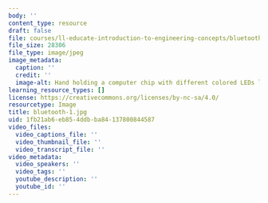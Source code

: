 ```yaml
---
body: ''
content_type: resource
draft: false
file: courses/ll-educate-introduction-to-engineering-concepts/bluetooth-1.jpg
file_size: 28306
file_type: image/jpeg
image_metadata:
  caption: ''
  credit: ''
  image-alt: Hand holding a computer chip with different colored LEDs lit up.
learning_resource_types: []
license: https://creativecommons.org/licenses/by-nc-sa/4.0/
resourcetype: Image
title: bluetooth-1.jpg
uid: 1fb21ab6-eb85-4ddb-ba84-137800844587
video_files:
  video_captions_file: ''
  video_thumbnail_file: ''
  video_transcript_file: ''
video_metadata:
  video_speakers: ''
  video_tags: ''
  youtube_description: ''
  youtube_id: ''
---
```

